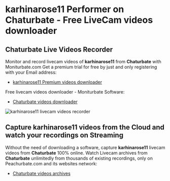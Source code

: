 # karhinarose11 Performer on Chaturbate - Free LiveCam videos downloader

## Chaturbate Live Videos Recorder

Monitor and record livecam videos of **karhinarose11** from **Chaturbate** with Moniturbate.com
Get a premium trial for free by just and only registering with your Email address:
* [karhinarose11 Premium videos downloader](https://moniturbate.com/request-demo-licence-key.html)

Free livecam videos downloader - Moniturbate Software:
* [Chaturbate videos downloader](https://moniturbate.com/moniturbate-download-software.html)

![karhinarose11 livecam videos recorder](https://peachurnet.com/templates/moniturbate-software.png)


## Capture karhinarose11 videos from the Cloud and watch your recordings on Streaming

Without the need of downloading a software, capture **karhinarose11** livecam videos from **Chaturbate** 100% online.
Watch Livecam archives from **Chaturbate** unlimitedly from thousands of existing recordings, only on Peachurbate.com and its websites network:
* [Chaturbate videos archives](https://peachurnet.com/)